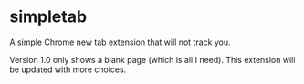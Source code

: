 # simpletab
A simple Chrome new tab extension that will not track you.

Version 1.0 only shows a blank page (which is all I need). This extension will be updated with more choices.
